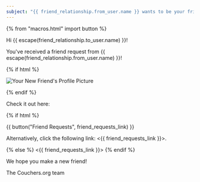 ```yaml
---
subject: "{{ friend_relationship.from_user.name }} wants to be your friend on Couchers.org!"
---
```


{% from "macros.html" import button %}

Hi {{ escape(friend_relationship.to_user.name) }}!

You've received a friend request from {{ escape(friend_relationship.from_user.name) }}!

{% if html %}

<img src="{{ friend_relationship.from_user.avatar.thumbnail_url }}" alt="Your New Friend's Profile Picture" >

{% endif %}

Check it out here:

{% if html %}

{{ button("Friend Requests", friend_requests_link) }}

Alternatively, click the following link: <{{ friend_requests_link }}>.

{% else %}
<{{ friend_requests_link }}>
{% endif %}

We hope you make a new friend!

The Couchers.org team
